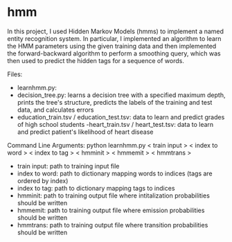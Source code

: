 # hmm


In this project, I used Hidden Markov Models (hmms) to implement a named entity recognition system. In particular, I implemented an algorithm to learn the HMM parameters using the given training data and then implemented the forward-backward algorithm to perform a smoothing query, which was then used to predict the hidden tags for a sequence of words. 

Files:

- learnhmm.py: 
- decision_tree.py: learns a decision tree with a specified maximum depth, prints the tree's structure, predicts the labels of the training and test data, and calculates errors
- education_train.tsv / education_test.tsv: data to learn and predict grades of high school students
 -heart_train.tsv / heart_test.tsv: data to learn and predict patient's likelihood of heart disease

Command Line Arguments: python learnhmm.py < train input > < index to word > < index to tag > < hmminit > < hmmemit > < hmmtrans >

- train input: path to training input file
- index to word: path to dictionary mapping words to indices (tags are ordered by index)
- index to tag: path to dictionary mapping tags to indices 
- hmminit: path to training output file where intitalization probabilities should be written
- hmmemit: path to training output file where emission probabilities should be written
- hmmtrans: path to training output file where transition probabilities should be written
